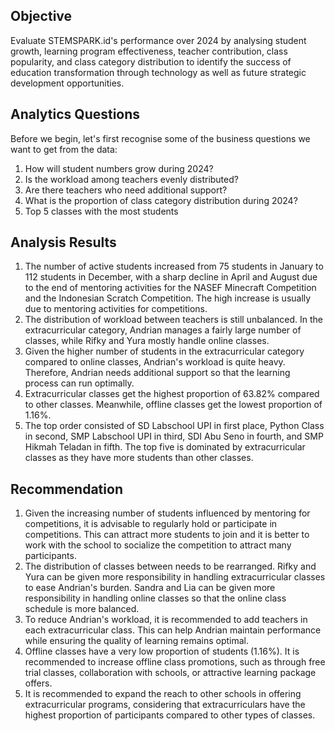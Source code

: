 <h2>Objective</h2>
Evaluate STEMSPARK.id's performance over 2024 by analysing student growth, learning program effectiveness, teacher contribution, class popularity, and class category distribution to identify the success of education transformation through technology as well as future strategic development opportunities.

<h2>Analytics Questions</h2>
Before we begin, let's first recognise some of the business questions we want to get from the data:

1. How will student numbers grow during 2024?
2. Is the workload among teachers evenly distributed?
3. Are there teachers who need additional support?
4. What is the proportion of class category distribution during 2024?
5. Top 5 classes with the most students
   
<h2>Analysis Results</h2>

1. The number of active students increased from 75 students in January to 112 students in December, with a sharp decline in April and August due to the end of mentoring activities for the NASEF Minecraft Competition and the Indonesian Scratch Competition. The high increase is usually due to mentoring activities for competitions.
2. The distribution of workload between teachers is still unbalanced. In the extracurricular category, Andrian manages a fairly large number of classes, while Rifky and Yura mostly handle online classes.
3. Given the higher number of students in the extracurricular category compared to online classes, Andrian's workload is quite heavy. Therefore, Andrian needs additional support so that the learning process can run optimally.
4. Extracurricular classes get the highest proportion of 63.82% compared to other classes. Meanwhile, offline classes get the lowest proportion of 1.16%.
5. The top order consisted of SD Labschool UPI in first place, Python Class in second, SMP Labschool UPI in third, SDI Abu Seno in fourth, and SMP Hikmah Teladan in fifth. The top five is dominated by extracurricular classes as they have more students than other classes.

<h2>Recommendation</h2>

1. Given the increasing number of students influenced by mentoring for competitions, it is advisable to regularly hold or participate in competitions. This can attract more students to join and it is better to work with the school to socialize the competition to attract many participants.
2. The distribution of classes between needs to be rearranged. Rifky and Yura can be given more responsibility in handling extracurricular classes to ease Andrian's burden. Sandra and Lia can be given more responsibility in handling online classes so that the online class schedule is more balanced.
3. To reduce Andrian's workload, it is recommended to add teachers in each extracurricular class. This can help Andrian maintain performance while ensuring the quality of learning remains optimal.
4. Offline classes have a very low proportion of students (1.16%). It is recommended to increase offline class promotions, such as through free trial classes, collaboration with schools, or attractive learning package offers.
5. It is recommended to expand the reach to other schools in offering extracurricular programs, considering that extracurriculars have the highest proportion of participants compared to other types of classes.

